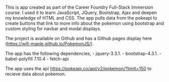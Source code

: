 This is app created as part of the Career Foundry Full-Stack Immersion course. I used it to learn JavaScript, JQuery, Bootstrap, Ajax and deepen my knowledge of HTML and CSS. The app pulls data from the pokeapi to create buttons that link to more info about the pokemon using bootstrap and custom styling for navbar and modal displays.

The project is available on Github and has a Github pages display here (https://will-maple.github.io/PokemonJS/).

The app has the following dependencies,
    - jquery-3.3.1.
    - bootstrap-4.3.1.
    - babel-polyfill 7.10.4
    - fetch-api

The app uses the api https://pokeapi.co/api/v2/pokemon/?limit=150 to recieve data about pokemon.
